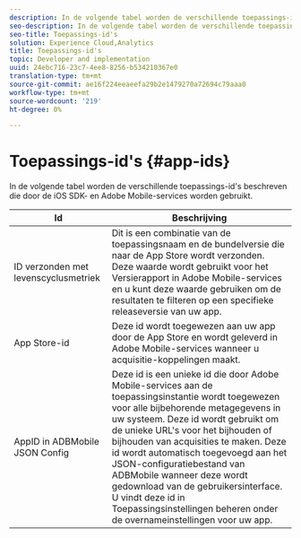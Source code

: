 ```yaml
---
description: In de volgende tabel worden de verschillende toepassings-id's beschreven die door de iOS SDK- en Adobe Mobile-services worden gebruikt.
seo-description: In de volgende tabel worden de verschillende toepassings-id's beschreven die door de iOS SDK- en Adobe Mobile-services worden gebruikt.
seo-title: Toepassings-id's
solution: Experience Cloud,Analytics
title: Toepassings-id's
topic: Developer and implementation
uuid: 24ebc716-23c7-4ee8-8256-b534210367e0
translation-type: tm+mt
source-git-commit: ae16f224eeaeefa29b2e1479270a72694c79aaa0
workflow-type: tm+mt
source-wordcount: '219'
ht-degree: 0%

---
```



# Toepassings-id&#39;s {#app-ids}

In de volgende tabel worden de verschillende toepassings-id&#39;s beschreven die door de iOS SDK- en Adobe Mobile-services worden gebruikt.

| Id | Beschrijving |
|--- |--- |
| ID verzonden met levenscyclusmetriek | Dit is een combinatie van de toepassingsnaam en de bundelversie die naar de App Store wordt verzonden.  Deze waarde wordt gebruikt voor het Versierapport in Adobe Mobile-services en u kunt deze waarde gebruiken om de resultaten te filteren op een specifieke releaseversie van uw app. |
| App Store-id | Deze id wordt toegewezen aan uw app door de App Store en wordt geleverd in Adobe Mobile-services wanneer u acquisitie-koppelingen maakt. |
| AppID in ADBMobile JSON Config | Deze id is een unieke id die door Adobe Mobile-services aan de toepassingsinstantie wordt toegewezen voor alle bijbehorende metagegevens in uw systeem.  Deze id wordt gebruikt om de unieke URL&#39;s voor het bijhouden of bijhouden van acquisities te maken. Deze id wordt automatisch toegevoegd aan het JSON-configuratiebestand van ADBMobile wanneer deze wordt gedownload van de gebruikersinterface. U vindt deze id in Toepassingsinstellingen beheren onder de overnameinstellingen voor uw app. |

